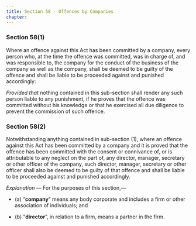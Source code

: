 ```yaml
---
title: Section 58 - Offences by Companies
chapter: 
---
```


### Section 58(1) 

Where an offence against this Act has been committed by a company, every person who, at the time the offence was committed, was in charge of, and was responsible to, the company for the conduct of the business of the company as well as the company, shall be deemed to be guilty of the offence and shall be liable to be proceeded against and punished accordingly:

*Provided that* nothing contained in this sub-section shall render any such person liable to any punishment, if he proves that the offence was committed without his knowledge or that he exercised all due diligence to prevent the commission of such offence.

### Section 58(2) 

Notwithstanding anything contained in sub-section (1), where an offence against this Act has been committed by a company and it is proved that the offence has been committed with the consent or connivance of, or is attributable to any neglect on the part of, any director, manager, secretary or other officer of the company, such director, manager, secretary or other officer shall also be deemed to be guilty of that offence and shall be liable to be proceeded against and punished accordingly.

*Explanation* — For the purposes of this section,—

- (a) “**company**” means any body corporate and includes a firm or other association of individuals; and

- (b) “**director**”, in relation to a firm, means a partner in the firm.


